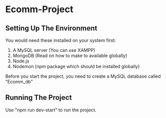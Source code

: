 # Ecomm-Project

## Setting Up The Environment

You would need these installed on your system first:
1. A MySQL server (You can use XAMPP)
2. MongoDB (Read on how to make to available globally)
3. Node.js
4. Nodemon (npm package which should be installed globally)

Before you start the project, you need to create a MySQL database called "Ecomm_db"


## Running The Project

Use "npm run dev-start" to run the project.
